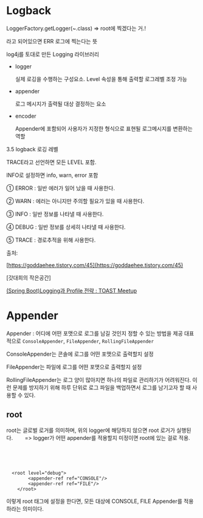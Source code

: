 # Logback

LoggerFactory.getLogger(~.class) ⇒ root에 찍겠다는 거.!

<root>

<appender-ref ref="ERR"/>

</root>

라고 되어있으면 ERR 로그에 찍는다는 뜻

log4j를 토대로 만든 Logging 라이브러리

- logger

    실제 로깅을 수행하는 구성요소. Level 속성을 통해 출력할 로그레벨 조정 가능

- appender

    로그 메시지가 출력될 대상 결정하는 요소

- encoder

    Appender에 포함되어 사용자가 지정한 형식으로 표현될 로그메시지를 변환하는 역할

3.5 logback 로깅 레벨

TRACE라고 선언하면 모든 LEVEL 포함.

INFO로 설정하면 info, warn, error 포함

① ERROR : 일반 에러가 일어 났을 때 사용한다.

② WARN : 에러는 아니지만 주의할 필요가 있을 때 사용한다.

③ INFO : 일반 정보를 나타낼 때 사용한다.

④ DEBUG : 일반 정보를 상세히 나타낼 때 사용한다.

⑤ TRACE : 경로추적을 위해 사용한다.

출처:

[https://goddaehee.tistory.com/45](https://goddaehee.tistory.com/45)

[갓대희의 작은공간]

[(Spring Boot)Logging과 Profile 전략 : TOAST Meetup](https://meetup.toast.com/posts/149)

# Appender

Appender : 어디에 어떤 포맷으로 로그를 남길 것인지 정할 수 있는 방법을 제공
대표적으로
`ConsoleAppender`, `FileAppender`, `RollingFileAppender`

ConsoleAppender는 콘솔에 로그를 어떤 포맷으로 출력할지 설정

FileAppender는 파일에 로그를 어떤 포맷으로 출력할지 설정

RollingFileAppender는 로그 양이 많아지면 하나의 파일로 관리하기가 어려워진다. 이런 문제를 방지하기 위해 하루 단위로 로그 파일을 백업하면서 로그를 남기고자 할 때 사용할 수 있다.

## root  


root는 글로벌 로거를 의미하며, 위의 logger에 해당하지 않으면 root 로거가 실행된다.       
=> logger가 어떤 appender를 적용할지 미정이면 root에 있는 걸로 적용.  

<root level="warn">                 

<appender-ref ref="consoleAppender" />        

</root>

```
  <root level="debug">
        <appender-ref ref="CONSOLE"/>
        <appender-ref ref="FILE"/>
    </root>
```

이렇게 root 태그에 설정을 한다면, 모든 대상에 CONSOLE, FILE Appender를 적용하라는 의미이다.
